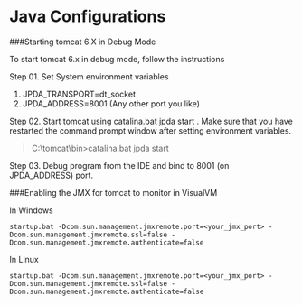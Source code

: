 # Java Configurations

###Starting tomcat 6.X in Debug Mode

To start tomcat 6.x in debug mode, follow the instructions

Step 01. Set System environment variables

 1. JPDA_TRANSPORT=dt_socket
 2. JPDA_ADDRESS=8001 (Any other port you like)

Step 02. Start tomcat using catalina.bat jpda start . Make sure that you have restarted the command prompt window after setting environment variables.

> C:\tomcat\bin>catalina.bat jpda start

Step 03. Debug program from the IDE and bind to 8001 (on JPDA_ADDRESS) port.

###Enabling the JMX for tomcat to monitor in VisualVM

In Windows
    
    startup.bat -Dcom.sun.management.jmxremote.port=<your_jmx_port> -Dcom.sun.management.jmxremote.ssl=false -Dcom.sun.management.jmxremote.authenticate=false
    
In Linux
    
    startup.bat -Dcom.sun.management.jmxremote.port=<your_jmx_port> -Dcom.sun.management.jmxremote.ssl=false -Dcom.sun.management.jmxremote.authenticate=false